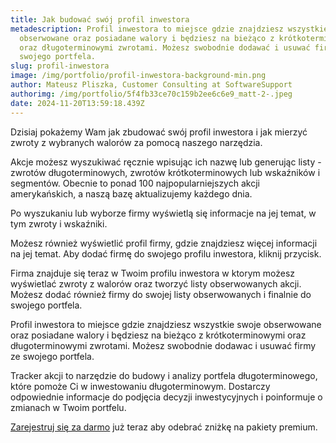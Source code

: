 ```yaml
---
title: Jak budować swój profil inwestora
metadescription: Profil inwestora to miejsce gdzie znajdziesz wszystkie swoje
  obserwowane oraz posiadane walory i będziesz na bieżąco z krótkoterminowymi
  oraz długoterminowymi zwrotami. Możesz swobodnie dodawać i usuwać firmy ze
  swojego portfela.
slug: profil-inwestora
image: /img/portfolio/profil-inwestora-background-min.png
author: Mateusz Pliszka, Customer Consulting at SoftwareSupport
authorimg: /img/portfolio/5f4fb33ce70c159b2ee6c6e9_matt-2-.jpeg
date: 2024-11-20T13:59:18.439Z
---
```

Dzisiaj pokażemy Wam jak zbudować swój profil inwestora i jak mierzyć zwroty z wybranych walorów za pomocą naszego narzędzia.

Akcje możesz wyszukiwać ręcznie wpisując ich nazwę lub generując listy - zwrotów długoterminowych, zwrotów krótkoterminowych lub wskaźników i segmentów. Obecnie to ponad 100 najpopularniejszych akcji amerykańskich, a naszą bazę aktualizujemy każdego dnia.

Po wyszukaniu lub wyborze firmy wyświetlą się informacje na jej temat, w tym zwroty i wskaźniki.

Możesz również wyświetlić profil firmy, gdzie znajdziesz więcej informacji na jej temat. Aby dodać firmę do swojego profilu inwestora, kliknij przycisk.

Firma znajduje się teraz w Twoim profilu inwestora w ktorym możesz wyświetlać zwroty z walorów oraz tworzyć listy obserwowanych akcji. Możesz dodać również firmy do swojej listy obserwowanych i finalnie do swojego portfela.

Profil inwestora to miejsce gdzie znajdziesz wszystkie swoje obserwowane oraz posiadane walory i będziesz na bieżąco z krótkoterminowymi oraz długoterminowymi zwrotami. Możesz swobodnie dodawac i usuwać firmy ze swojego portfela.

Tracker akcji to narzędzie do budowy i analizy portfela długoterminowego, które pomoże Ci w inwestowaniu długoterminowym. Dostarczy odpowiednie informacje do podjęcia decyzji inwestycyjnych i poinformuje o zmianach w Twoim portfelu.

[Zarejestruj się za darmo](https://akcje.softwaresupp.com/) już teraz aby odebrać zniżkę na pakiety premium.